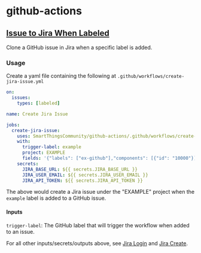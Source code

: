 # github-actions

## [Issue to Jira When Labeled](.github/workflows/create-jira-issue.yml)

Clone a GitHub issue in Jira when a specific label is added.

### Usage

Create a yaml file containing the following at `.github/workflows/create-jira-issue.yml`

```yaml
on:
  issues:
    types: [labeled]

name: Create Jira Issue

jobs:
  create-jira-issue:
    uses: SmartThingsCommunity/github-actions/.github/workflows/create-jira-issue.yml@main
    with:
      trigger-label: example
      project: EXAMPLE
      fields: '{"labels": ["ex-github"],"components": [{"id": "10000"}]}'
    secrets:
      JIRA_BASE_URL: ${{ secrets.JIRA_BASE_URL }}
      JIRA_USER_EMAIL: ${{ secrets.JIRA_USER_EMAIL }}
      JIRA_API_TOKEN: ${{ secrets.JIRA_API_TOKEN }}
```

The above would create a Jira issue under the "EXAMPLE" project when the `example` label is added to a GitHub issue.

#### Inputs

`trigger-label`: The GitHub label that will trigger the workflow when added to an issue.

For all other inputs/secrets/outputs above, see [Jira Login](https://github.com/atlassian/gajira-login) and [Jira Create](https://github.com/atlassian/gajira-create).
